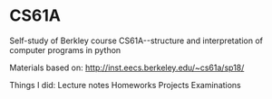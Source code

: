 # CS61A
Self-study of Berkley course CS61A--structure and interpretation of computer programs in python

Materials based on: http://inst.eecs.berkeley.edu/~cs61a/sp18/

Things I did:
Lecture notes
Homeworks
Projects
Examinations
